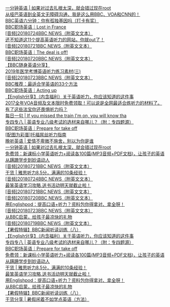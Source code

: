   
[一分钟英语 | 如果对过去扎根太深，就会错过现在root](http://www.dianyue.me/archives/531/y7q64ur2o567w6cg/)  
[从哑巴英语到全英文无障碍沟通，我是这么用BBC、VOA和CNN的！](http://www.dianyue.me/archives/620/47i1p87mu0m6lt3k/)  
[BBC英语六分钟：你有孤独基因吗（打卡有奖）](http://www.dianyue.me/archives/919/ina7y98rtjg9odg3/)  
[BBC职场英语｜Lost in France](http://www.dianyue.me/archives/936/x3mg0dl79og4pzj3/)  
[[音频]20180724BBC NEWS（附英文文本）](http://www.dianyue.me/archives/176/kzmjaeigswo5q1a7/)  
[还不知道这11个提高英语听力的网站，你就out了！](http://www.dianyue.me/archives/276/yvx3zxqov1s5tqvr/)  
[[音频]20180721BBC NEWS（附英文文本）](http://www.dianyue.me/archives/150/ywkg5bwok1i21hd9/)  
[BBC职场英语｜The deal is off!](http://www.dianyue.me/archives/068/qsnpe8ine6nov77o/)  
[[音频]20180720BBC NEWS（附英文文本）](http://www.dianyue.me/archives/126/6gilz54v4xpu5r65/)  
[【BBC随身英语分享】](http://www.dianyue.me/archives/565/srkmjcpkgk4d95x7/)  
[2019年医学考博英语听力练习素材(三)](http://www.dianyue.me/archives/065/zfymke3jcp88x6u2/)  
[[音频]20180723BBC NEWS（附英文文本）](http://www.dianyue.me/archives/163/wt390f0c4kts4i8o/)  
[BBC推荐：最适合学英语的33个方法](http://www.dianyue.me/archives/377/qh4wrtvzse4a90pa/)  
[BBC职场英语｜Acting up](http://www.dianyue.me/archives/852/ourl178qmmrhk6sw/)  
[【English分享】（内含福利）关于英语听力，你应该知道的这件事](http://www.dianyue.me/archives/049/xdemukaoioljxfy1/)  
[2017全年VOA音频及文本限时免费领取！可以说是全网最适合练听力的材料了。](http://www.dianyue.me/archives/903/r4h2mdpncx2tf6cg/)  
[有了这些法宝你还畏惧听力吗？](http://www.dianyue.me/archives/041/um78w6tvkx8w4nbj/)  
[每日一句 | If you missed the train I&#39;m on, you will know tha](http://www.dianyue.me/archives/507/cnpjmjtja5hmb5iu/)  
[专四专八 | 英语专业八级考试的选材来自哪儿？（附：专四题源）](http://www.dianyue.me/archives/895/q91bfo3pckpkr8ab/)  
[BBC职场英语｜Prepare for take off](http://www.dianyue.me/archives/036/iiiitgyad7uif8co/)  
[[配图为彩蛋]托福屌丝听力指南](http://www.dianyue.me/archives/488/q1rtmjeuo1502ok9/)  
[晚听英语 | 爱情不卑微不施舍，别以为你是谁](http://www.dianyue.me/archives/519/x7g5f16vgecpeitp/)  
[一分钟英语 | 如果对过去扎根太深，就会错过现在root](http://www.dianyue.me/archives/531/y7q64ur2o567w6cg/)  
[免费领：新课标小学英语听力+阅读各100篇(MP3音频+PDF文档)，让孩子的英语从蹒跚学步到妙语动人](http://www.dianyue.me/archives/087/l3pwgnzghn30anxb/)  
[[音频]20180721BBC NEWS（附英文文本）](http://www.dianyue.me/archives/138/o8s0azfyawpl9gnj/)  
[干货 | 雅思听力8.5分，满满的10条经验！](http://www.dianyue.me/archives/734/xo63tbgj7ej5b8fl/)  
[[音频]20180724BBC NEWS（附英文文本）](http://www.dianyue.me/archives/176/kzmjaeigswo5q1a7/)  
[最笨英语学习攻略,送书活动明天就截止啦！](http://www.dianyue.me/archives/872/31w14aw4pgr4r9z6/)  
[[音频]20180721BBC NEWS（附英文文本）](http://www.dianyue.me/archives/150/ywkg5bwok1i21hd9/)  
[[音频]20180720BBC NEWS（附英文文本）](http://www.dianyue.me/archives/126/6gilz54v4xpu5r65/)  
[用Englishpod：提高口语+听力？资料包你得拿对、拿全呀！](http://www.dianyue.me/archives/047/vtorlfiipean9xfi/)  
[[音频]20180723BBC NEWS（附英文文本）](http://www.dianyue.me/archives/163/wt390f0c4kts4i8o/)  
[从BBC启蒙，给孩子最凉快的礼物](http://www.dianyue.me/archives/529/yd8qiv1zvq7fyr7f/)  
[[音频]20180719BBC NEWS（附英文文本）](http://www.dianyue.me/archives/117/hwib2hlo9wejtt7b/)  
[【暑假特辑】BBC新闻听读训练（八）](http://www.dianyue.me/archives/065/sfq30fukzau156r3/)  
[【English分享】（内含福利）关于英语听力，你应该知道的这件事](http://www.dianyue.me/archives/049/xdemukaoioljxfy1/)  
[专四专八 | 英语专业八级考试的选材来自哪儿？（附：专四题源）](http://www.dianyue.me/archives/895/q91bfo3pckpkr8ab/)  
[BBC职场英语｜Prepare for take off](http://www.dianyue.me/archives/036/iiiitgyad7uif8co/)  
[免费领：新课标小学英语听力+阅读各100篇(MP3音频+PDF文档)，让孩子的英语从蹒跚学步到妙语动人](http://www.dianyue.me/archives/087/l3pwgnzghn30anxb/)  
[干货 | 雅思听力8.5分，满满的10条经验！](http://www.dianyue.me/archives/734/xo63tbgj7ej5b8fl/)  
[最笨英语学习攻略,送书活动明天就截止啦！](http://www.dianyue.me/archives/872/31w14aw4pgr4r9z6/)  
[用Englishpod：提高口语+听力？资料包你得拿对、拿全呀！](http://www.dianyue.me/archives/047/vtorlfiipean9xfi/)  
[从BBC启蒙，给孩子最凉快的礼物](http://www.dianyue.me/archives/529/yd8qiv1zvq7fyr7f/)  
[【暑假特辑】BBC新闻听读训练（八）](http://www.dianyue.me/archives/065/sfq30fukzau156r3/)  
[干货分享 | 暑假闲着不如学点英语（方法）](http://www.dianyue.me/archives/700/ix146fi31zn8lxe1/)